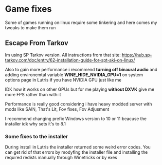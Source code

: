 # Game fixes
Some of games running on linux require some tinkering and here comes my tweaks to make them run 

## Escape From Tarkov
Im using SP Tarkov version. All instructions from that site: https://hub.sp-tarkov.com/doc/entry/62-installation-guide-for-spt-aki-on-linux/

Also to gain more performance i recommend **turning off binaural audio** and adding environemtal variable **WINE_HIDE_NVIDIA_GPU=1** on system options page in Lutris if you have NVIDIA GPU just like me

IDK how it works on other GPUs but for me playing **without DXVK** give me more FPS rather than with it 

Performance is really good considering i have heavy modded server with mods like SAIN, That's Lit, Fov fixes, Fov Adjusment

I recommend changing prefix Windows version to 10 or 11 beacuse the installer idk why sets it's to 8.1

### Some fixes to the installer
During install in Lutris the installer returned some weird error codes. You can get rid of that errors by modyfing the installer file and installing the required redists manually through Winetricks or by exes
